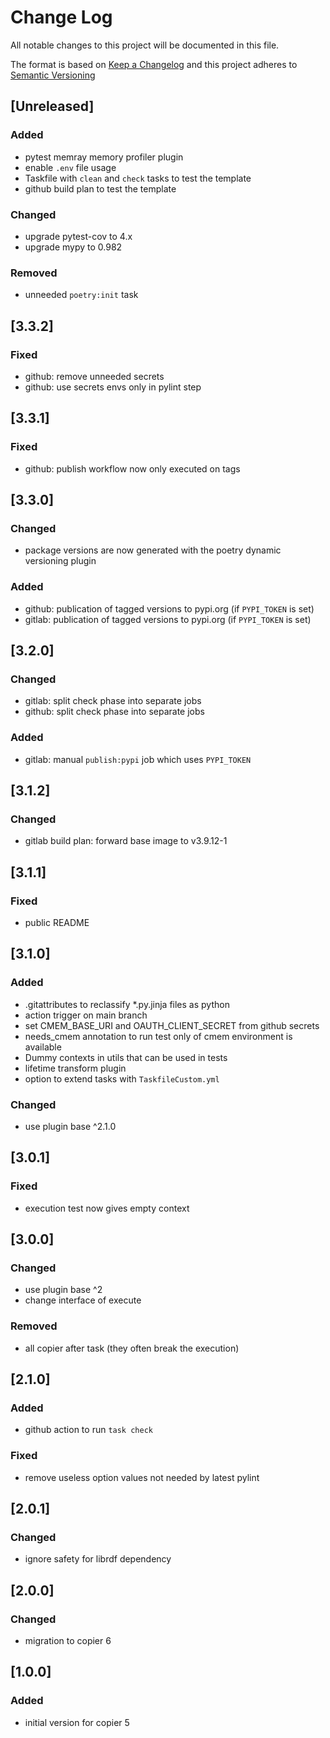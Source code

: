 # Change Log

All notable changes to this project will be documented in this file.

The format is based on [Keep a Changelog](http://keepachangelog.com/) and this project adheres to [Semantic Versioning](https://semver.org/)

## [Unreleased]

### Added

- pytest memray memory profiler plugin
- enable `.env` file usage
- Taskfile with `clean` and `check` tasks to test the template
- github build plan to test the template

### Changed

- upgrade pytest-cov to 4.x
- upgrade mypy to 0.982

### Removed

- unneeded `poetry:init` task


## [3.3.2]

### Fixed

- github: remove unneeded secrets
- github: use secrets envs only in pylint step


## [3.3.1]

### Fixed

- github: publish workflow now only executed on tags


## [3.3.0]

### Changed

- package versions are now generated with the poetry dynamic versioning plugin

### Added

- github: publication of tagged versions to pypi.org (if `PYPI_TOKEN` is set)
- gitlab: publication of tagged versions to pypi.org (if `PYPI_TOKEN` is set)


## [3.2.0]

### Changed

- gitlab: split check phase into separate jobs
- github: split check phase into separate jobs

### Added

- gitlab: manual `publish:pypi` job which uses `PYPI_TOKEN`


## [3.1.2]

### Changed

- gitlab build plan: forward base image to v3.9.12-1


## [3.1.1]

### Fixed

- public README


## [3.1.0]

### Added

- .gitattributes to reclassify *.py.jinja files as python
- action trigger on main branch
- set CMEM_BASE_URI and OAUTH_CLIENT_SECRET from github secrets
- needs_cmem annotation to run test only of cmem environment is available
- Dummy contexts in utils that can be used in tests
- lifetime transform plugin
- option to extend tasks with `TaskfileCustom.yml`

### Changed

- use plugin base ^2.1.0


## [3.0.1]

### Fixed

- execution test now gives empty context


## [3.0.0]

### Changed

- use plugin base ^2
- change interface of execute

### Removed

- all copier after task (they often break the execution)


## [2.1.0]

### Added

- github action to run `task check`

### Fixed

- remove useless option values not needed by latest pylint


## [2.0.1]

### Changed

- ignore safety for librdf dependency


## [2.0.0]

### Changed

- migration to copier 6


## [1.0.0]

### Added

- initial version for copier 5

